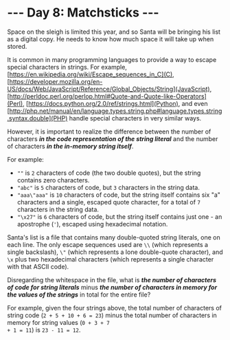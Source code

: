 # --- Day 8: Matchsticks ---

Space on the sleigh is limited this year, and so Santa will be bringing his list as a digital copy. He needs to know how much space it will take up when stored.


It is common in many programming languages to provide a way to <span title="It is common for many programmers to try to escape from string escaping.  No such luck here.">escape</span> special characters in strings.  For example, [https://en.wikipedia.org/wiki/Escape_sequences_in_C](C), [https://developer.mozilla.org/en-US/docs/Web/JavaScript/Reference/Global_Objects/String](JavaScript), [http://perldoc.perl.org/perlop.html#Quote-and-Quote-like-Operators](Perl), [https://docs.python.org/2.0/ref/strings.html](Python), and even [http://php.net/manual/en/language.types.string.php#language.types.string.syntax.double](PHP) handle special characters in very similar ways.


However, it is important to realize the difference between the number of characters <em><b>in the code representation of the string literal</b></em> and the number of characters <em><b>in the in-memory string itself</b></em>.


For example:


<ul>
<li><code>""</code> is <code>2</code> characters of code (the two double quotes), but the string contains zero characters.</li>
<li><code>"abc"</code> is <code>5</code> characters of code, but <code>3</code> characters in the string data.</li>
<li><code>"aaa\"aaa"</code> is <code>10</code> characters of code, but the string itself contains six "a" characters and a single, escaped quote character, for a total of <code>7</code> characters in the string data.</li>
<li><code>"\x27"</code> is <code>6</code> characters of code, but the string itself contains just one - an apostrophe (<code>'</code>), escaped using hexadecimal notation.</li>
</ul>
Santa's list is a file that contains many double-quoted string literals, one on each line.  The only escape sequences used are <code>\\</code> (which represents a single backslash), <code>\"</code> (which represents a lone double-quote character), and <code>\x</code> plus two hexadecimal characters (which represents a single character with that ASCII code).


Disregarding the whitespace in the file, what is <em><b>the number of characters of code for string literals</b></em> minus <em><b>the number of characters in memory for the values of the strings</b></em> in total for the entire file?


For example, given the four strings above, the total number of characters of string code (<code>2 + 5 + 10 + 6 = 23</code>) minus the total number of characters in memory for string values (<code>0 + 3 + 7 + 1 = 11</code>) is <code>23 - 11 = 12</code>.



